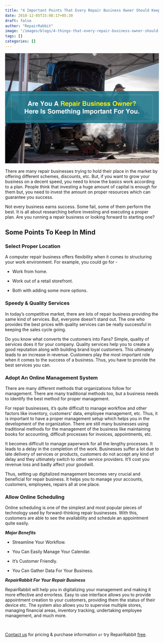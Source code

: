 ```yaml
---
title: "4 Important Points That Every Repair Business Owner Should Keep In Mind"
date: 2018-12-05T15:08:17+05:30
draft: false
auther: "RepairRabbit"
image: "/images/blogs/4-things-that-every-repair-business-owner-should-keep-in-mind-min.jpg"
tags: []
categories: []
---
```


<img src="/images/blogs/4-things-that-every-repair-business-owner-should-keep-in-mind-min.jpg" />

There are many repair businesses trying to hold their place in the market by offering different schemes, discounts, etc. But, if you want to grow your business on a decent speed, you need to know the basics work according to a plan. People think that investing a huge amount of capital is enough for them but, you need to invest the amount on proper resources which can guarantee you success.

Not every business earns success. Some fail, some of them perform the best. It is all about researching before investing and executing a proper plan. Are you running a repair business or looking forward to starting one? 

## Some Points To Keep In Mind

### Select Proper Location

A computer repair business offers flexibility when it comes to structuring your work environment. For example, you could go for - 

- Work from home.

- Work out of a retail storefront.

- Both with adding some more options.

### Speedy & Quality Services

In today’s competitive market, there are lots of repair business providing the same kind of services. But, everyone doesn’t stand out. The one who provides the best prices with quality services can be really successful in keeping the sales cycle going.

Do you know what converts the customers into Fans? Simple, quality of services does it for your company. Quality services help you to create a good reputation along with building brand loyal customers. This ultimately leads to an increase in revenue. Customers play the most important role when it comes to the success of a business. Thus, you have to provide the best services you can.

### Adopt An Online Management System

There are many different methods that organizations follow for management. There are many traditional methods too, but a business needs to identify the best method for proper management.

For repair businesses, it’s quite difficult to manage workflow and other factors like inventory, customers’ data, employee management, etc. Thus, it is important to have a proper management setup which helps you in the development of the organization. There are still many businesses using traditional methods for the management of the business like maintaining books for accounting, difficult processes for invoices, appointments, etc.

It becomes difficult to manage paperwork for all the lengthy processes. It leads to a delay in the completion of the work. Businesses suffer a lot due to late delivery of services or products, customers do not accept any kind of delay and they ultimately switch to other service providers. It’ll cost you revenue loss and badly affect your goodwill.

Thus, setting up digitalized management becomes very crucial and beneficial for repair business. It helps you to manage your accounts, customers, employees, repairs all at one place.

### Allow Online Scheduling

Online scheduling is one of the simplest and most popular pieces of technology used by forward-thinking repair businesses. With this, customers are able to see the availability and schedule an appointment quite easily.

___Major Benefits___

- Streamline Your Workflow.

- You Can Easily Manage Your Calendar.

- It’s Customer Friendly.

- You Can Gather Data For Your Business.

___RepairRabbit For Your Repair Business___

RepairRabbit will help you in digitalizing your management and making it more effective and errorless. Easy to use interface allows you to provide appointment creation to your customers, providing them the status of their device etc. The system also allows you to supervise multiple stores, managing financial areas, inventory tracking, undertaking employee management, and much more.

<br>

<a href="mailto:contact@repairrabbit.co?subject=Query of RepairRabbit" target="_blank">Contact us</a> for pricing & purchase information `or` try RepairRabbit <a href="https://demo.repairrabbit.co/admin" rel="noopener" target="_blank" title="RepairRabbit Demo">free</a>.

